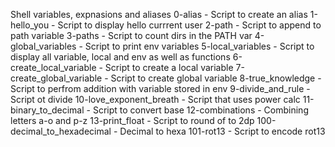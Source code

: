 Shell variables, expnasions and aliases
0-alias - Script to create an alias
1-hello_you - Script to display hello currrent user
2-path - Script to append to path variable
3-paths - Script to count dirs in the PATH var
4-global_variables - Script to print env variables
5-local_variables - Script to display all variable, local and env as well as functions
6-create_local_variable - Script to create a local variable
7-create_global_variable - Script to create global variable
8-true_knowledge - Script to perfrom addition with variable stored in env
9-divide_and_rule - Script ot divide
10-love_exponent_breath - Script that uses power calc
11-binary_to_decimal - Script to convert base
12-combinations - Combining letters a-o and p-z
13-print_float - Script to round of to 2dp
100-decimal_to_hexadecimal - Decimal to hexa
101-rot13 - Script to encode rot13
